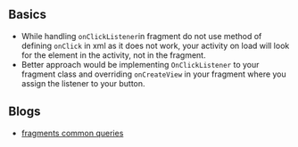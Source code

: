 ## Basics

* While handling `onClickListener`in fragment do not use method of defining `onClick` in xml as it does not work, 
  your activity on load will look for the element in the activity, not in the fragment. 
* Better approach would be implementing `OnClickListener` to your fragment class and overriding `onCreateView` 
  in your fragment where you assign the listener to your button.
  
## Blogs

* [fragments common queries](https://medium.com/better-programming/android-fragments-common-queries-mistakes-1c42e9f6b44f)
